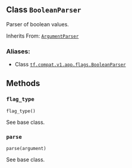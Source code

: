 ## Class `BooleanParser`

Parser of boolean values.

Inherits From:
[`ArgumentParser`](https://tensorflow.google.cn/api_docs/python/tf/compat/v1/flags/ArgumentParser)

### Aliases:

  * Class [`tf.compat.v1.app.flags.BooleanParser`](/api_docs/python/tf/compat/v1/flags/BooleanParser)

## Methods

### `flag_type`

    
    
    flag_type()
    

See base class.

### `parse`

    
    
    parse(argument)
    

See base class.

